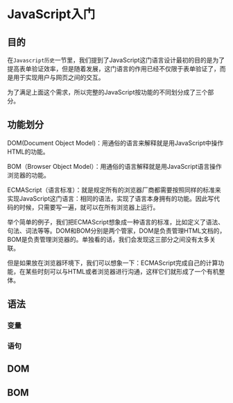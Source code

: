 # JavaScript入门

## 目的

在`Javascript历史`一节里，我们提到了JavaScript这门语言设计最初的目的是为了提高表单验证效率，但是随着发展，这门语言的作用已经不仅限于表单验证了，而是用于实现用户与网页之间的交互。

为了满足上面这个需求，所以完整的JavaScript按功能的不同划分成了三个部分。

## 功能划分

DOM(Document Object Model)：用通俗的语言来解释就是用JavaScript中操作HTML的功能。

BOM（Browser Object Model）：用通俗的语言解释就是用JavaScript语言操作浏览器的功能。

ECMAScript（语言标准）：就是规定所有的浏览器厂商都需要按照同样的标准来实现JavaScript这门语言：相同的语法，实现了语言本身拥有的功能。因此写代码的时候，只需要写一遍，就可以在所有浏览器上运行。

举个简单的例子，我们把ECMAScript想象成一种语言的标准，比如定义了语法、句法、词法等等。DOM和BOM分别是两个管家，DOM是负责管理HTML文档的，BOM是负责管理浏览器的。单独看的话，我们会发现这三部分之间没有太多关联。

但是如果放在浏览器环境下，我们可以想象一下：ECMAScript完成自己的计算功能，在某些时刻可以与HTML或者浏览器进行沟通，这样它们就形成了一个有机整体。

## 语法



### 变量

### 语句


## DOM


## BOM
